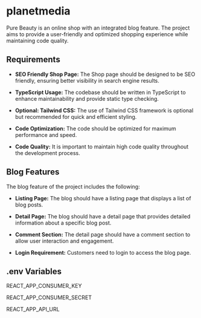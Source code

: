 # planetmedia

Pure Beauty is an online shop with an integrated blog feature. The project aims to provide a user-friendly and optimized shopping experience while maintaining code quality.

## Requirements

- **SEO Friendly Shop Page:** The Shop page should be designed to be SEO friendly, ensuring better visibility in search engine results.

- **TypeScript Usage:** The codebase should be written in TypeScript to enhance maintainability and provide static type checking.

- **Optional: Tailwind CSS:** The use of Tailwind CSS framework is optional but recommended for quick and efficient styling.

- **Code Optimization:** The code should be optimized for maximum performance and speed.

- **Code Quality:** It is important to maintain high code quality throughout the development process.

## Blog Features

The blog feature of the project includes the following:

- **Listing Page:** The blog should have a listing page that displays a list of blog posts.

- **Detail Page:** The blog should have a detail page that provides detailed information about a specific blog post.

- **Comment Section:** The detail page should have a comment section to allow user interaction and engagement.

- **Login Requirement:** Customers need to login to access the blog page.

## .env Variables

REACT_APP_CONSUMER_KEY

REACT_APP_CONSUMER_SECRET

REACT_APP_API_URL
